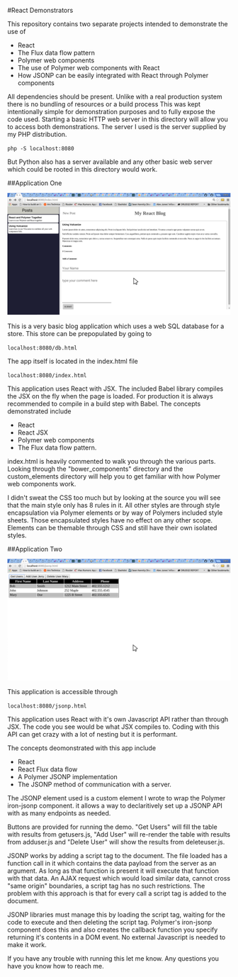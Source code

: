 #React Demonstrators

This repository contains two separate projects intended to demonstrate the use of 
* React
* The Flux data flow pattern
* Polymer web components
* The use of Polymer web components with React
* How JSONP can be easily integrated with React through Polymer components

All dependencies should be present. Unlike with a real production system there is no bundling of resources or a build process
This was kept intentionally simple for demonstration purposes and to fully expose the code used. Starting a basic HTTP web server in this directory will allow you to
access both demonstrations. The server I used is the server supplied by my PHP distribution.

`php -S localhost:8080`

But Python also has a server available and any other basic web server which could be rooted in this directory would work.

##Application One

![alt text](https://github.com/hammer65/jsonp_static/blob/master/react_screen_01.png?raw=true "Application 1")

This is a very basic blog application which uses a web SQL database for a store.  This store can be prepopulated by going to 

`localhost:8080/db.html`

The app itself is located in the index.html file

`localhost:8080/index.html`

This application uses React with JSX. The included Babel library compiles the JSX on the fly when the page is loaded. For production it is always recommended
to compile in a build step with Babel. The concepts demonstrated include 

* React
* React JSX
* Polymer web components
* The Flux data flow pattern.

index.html is heavily commented to walk you through the various parts. Looking through the "bower_components" directory and the 
custom_elements directory will help you to get familiar with how Polymer web components work.

I didn't sweat the CSS too much but by looking at the source you will see that the main style only has 8 rules in it. All other styles
are through style encapsulation via Polymer elements or by way of Polymers included style sheets. Those encapsulated styles have
no effect on any other scope. Elements can be themable through CSS and still have their own isolated styles.

##Application Two

![alt text](https://github.com/hammer65/jsonp_static/blob/master/react_screen_02.png?raw=true "Application 1")

This application is accessible through 

`localhost:8080/jsonp.html`

This application uses React with it's own Javascript API rather than through JSX. The code you see would be what JSX compiles to. Coding with
this API can get crazy with a lot of nesting but it is performant. 

The concepts deomonstrated with this app include 
* React
* React Flux data flow
* A Polymer JSONP implementation
* The JSONP method of communication with a server.

The JSONP element used is a custom element I wrote to wrap the Polymer iron-jsonp component. it allows a way to declaritively  set up a JSONP API 
with as many endpoints as needed.

Buttons are provided for running the demo. "Get Users" will fill the table with results from getusers.js, "Add User" will re-render the table with results from 
adduser.js and "Delete User" will show the results from deleteuser.js.

JSONP works by adding a script tag to the document. The file loaded has a function call in it which contains the data payload from the server as an argument.
As long as that function is present it will execute that function with that data. An AJAX request which would load similar data,
cannot cross "same origin" boundaries, a script tag has no such restrictions. The problem with this approach is that for every call a script tag is added to the document.

JSONP libraries must manage this by loading the script tag, waiting for the code to execute and then deleting the script tag. Polymer's iron-jsonp component
does this and also creates the callback function you specify returning it's contents in a DOM event. No external Javascript is needed to make it work.

If you have any trouble with running this let me know. Any questions you have you know how to reach me.
